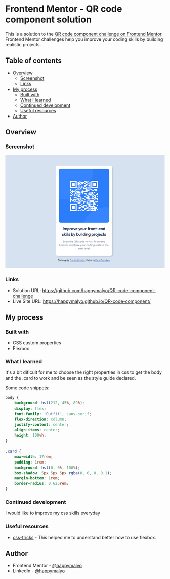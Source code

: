 # Frontend Mentor - QR code component solution

This is a solution to the [QR code component challenge on Frontend Mentor](https://www.frontendmentor.io/challenges/qr-code-component-iux_sIO_H). Frontend Mentor challenges help you improve your coding skills by building realistic projects. 

## Table of contents

- [Overview](#overview)
  - [Screenshot](#screenshot)
  - [Links](#links)
- [My process](#my-process)
  - [Built with](#built-with)
  - [What I learned](#what-i-learned)
  - [Continued development](#continued-development)
  - [Useful resources](#useful-resources)
- [Author](#author)

## Overview

### Screenshot

![](./design/screenshot.png)


### Links

- Solution URL: https://github.com/happymalyo/QR-code-component-challenge
- Live Site URL: https://happymalyo.github.io/QR-code-component/

## My process

### Built with
- CSS custom properties
- Flexbox

### What I learned

It's a bit  dificult for me to choose the right properties in css to get the body and the .card to work and be seen as the style guide declared.

Some code snippets:


```css
body {
	background: hsl(212, 45%, 89%);
	display: flex;
	font-family: 'Outfit', sans-serif;
	flex-direction: column;
	justify-content: center;
	align-items: center;
	height: 100vh;
}

.card {
	max-width: 17rem;
	padding: 1rem;
	background: hsl(0, 0%, 100%);
	box-shadow: 5px 5px 5px rgba(0, 0, 0, 0.1);
	margin-bottom: 1rem;
	border-radius: 0.625rem;
}
```

### Continued development

I would like to improve my css skills everyday


### Useful resources

- [css-tricks](https://css-tricks.com/snippets/css/a-guide-to-flexbox/) - This helped me to understand better how to use flexbox.


## Author

- Frontend Mentor - [@happymalyo](https://www.frontendmentor.io/profile/happymalyo)
- LinkedIn - [@happymalyo](https://www.linkedin.com/in/mario-francisco-randrianandrasana-b64151196/)

